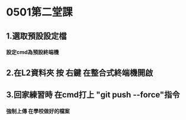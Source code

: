 # 0501第二堂課 
  
## 1.選取預設設定檔
  
####  設定**cmd**為預設終端機

##  2.在L2資料夾 按 **右鍵** 在整合式終端機開啟

##  3.回家練習時 在cmd打上 "git push --force"指令 
####    **強制上傳** 在學校做好的檔案